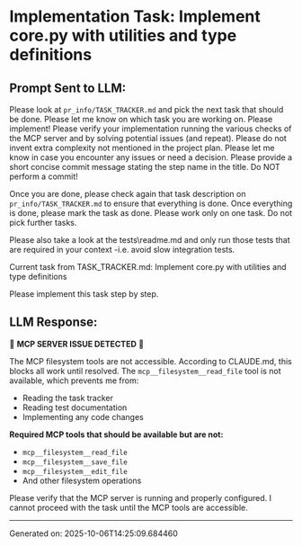 # Implementation Task: Implement core.py with utilities and type definitions

## Prompt Sent to LLM:
Please look at `pr_info/TASK_TRACKER.md` and pick the next task that should be done.
Please let me know on which task you are working on.
Please implement!
Please verify your implementation running the various checks of the MCP server and by solving potential issues (and repeat).
Please do not invent extra complexity not mentioned in the project plan.
Please let me know in case you encounter any issues or need a decision.
Please provide a short concise commit message stating the step name in the title. Do NOT perform a commit!

Once you are done, please check again that task description on `pr_info/TASK_TRACKER.md` to ensure that everything is done.
Once everything is done, please mark the task as done.
Please work only on one task. Do not pick further tasks.

Please also take a look at the tests\readme.md and only run those tests that are required in your context -i.e. avoid slow integration tests.

Current task from TASK_TRACKER.md: Implement core.py with utilities and type definitions

Please implement this task step by step.

## LLM Response:
🚨 **MCP SERVER ISSUE DETECTED** 🚨

The MCP filesystem tools are not accessible. According to CLAUDE.md, this blocks all work until resolved. The `mcp__filesystem__read_file` tool is not available, which prevents me from:
- Reading the task tracker
- Reading test documentation
- Implementing any code changes

**Required MCP tools that should be available but are not:**
- `mcp__filesystem__read_file`
- `mcp__filesystem__save_file`
- `mcp__filesystem__edit_file`
- And other filesystem operations

Please verify that the MCP server is running and properly configured. I cannot proceed with the task until the MCP tools are accessible.

---
Generated on: 2025-10-06T14:25:09.684460